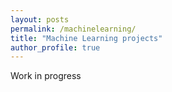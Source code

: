 ```yaml
---
layout: posts
permalink: /machinelearning/
title: "Machine Learning projects"
author_profile: true
---
```


Work in progress
